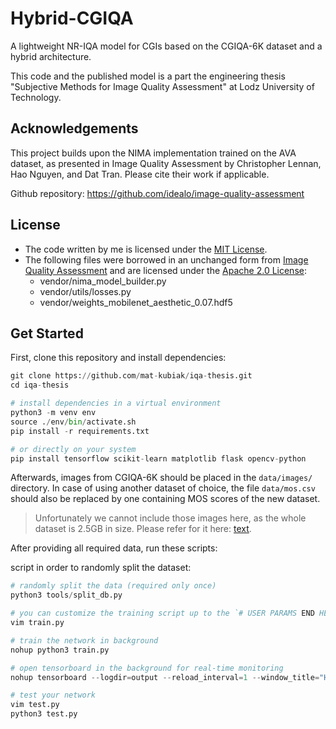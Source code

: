# Hybrid-CGIQA

A lightweight NR-IQA model for CGIs based on the CGIQA-6K dataset and a hybrid architecture.

This code and the published model is a part the engineering thesis "Subjective Methods for Image Quality Assessment" at Lodz University of Technology.

## Acknowledgements

This project builds upon the NIMA implementation trained on the AVA dataset, as presented in Image Quality Assessment by Christopher Lennan, Hao Nguyen, and Dat Tran.
Please cite their work if applicable.

Github repository: https://github.com/idealo/image-quality-assessment

## License

- The code written by me is licensed under the [MIT License](licenses/LICENSE).
- The following files were borrowed in an unchanged form from [Image Quality Assessment](https://github.com/idealo/image-quality-assessment) and are licensed under the [Apache 2.0 License](licenses/LICENSE-APACHE):
  - vendor/nima_model_builder.py
  - vendor/utils/losses.py
  - vendor/weights_mobilenet_aesthetic_0.07.hdf5

## Get Started

First, clone this repository and install dependencies:
```py
git clone https://github.com/mat-kubiak/iqa-thesis.git
cd iqa-thesis

# install dependencies in a virtual environment
python3 -m venv env
source ./env/bin/activate.sh
pip install -r requirements.txt

# or directly on your system
pip install tensorflow scikit-learn matplotlib flask opencv-python
```

Afterwards, images from CGIQA-6K should be placed in the `data/images/` directory.
In case of using another dataset of choice, the file `data/mos.csv` should also be replaced by one containing MOS scores of the new dataset.

> Unfortunately we cannot include those images here, as the whole dataset is 2.5GB in size. Please refer for it here: [text](https://github.com/zzc-1998/CGIQA6K).

After providing all required data, run these scripts:

script in order to randomly split the dataset:
```py
# randomly split the data (required only once)
python3 tools/split_db.py

# you can customize the training script up to the `# USER PARAMS END HERE` comment
vim train.py

# train the network in background
nohup python3 train.py

# open tensorboard in the background for real-time monitoring
nohup tensorboard --logdir=output --reload_interval=1 --window_title="Hybrid-CGIQA TensorBoard" --port=6006 > tensorboard-nohup.out 2>&1 &

# test your network
vim test.py
python3 test.py
```
